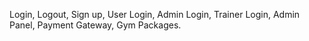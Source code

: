 Login,
Logout,
Sign up,
User Login,
Admin Login,
Trainer Login,
Admin Panel,
Payment Gateway,
Gym Packages.
